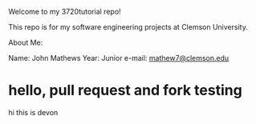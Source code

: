 Welcome to my 3720tutorial repo!

This repo is for my software engineering projects at Clemson University.

About Me:

Name: John Mathews
Year: Junior
e-mail: mathew7@clemson.edu

hello, pull request and fork testing
=======
hi this is devon

